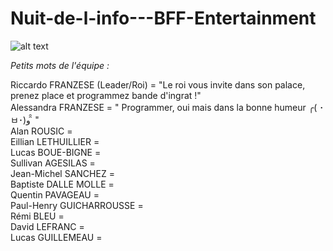 # Nuit-de-l-info---BFF-Entertainment

![alt text](https://raw.githubusercontent.com/MoonRhay/Nuit-de-l-info---BFF-Entertainment/NDI.jpg)

<i>Petits mots de l'équipe :</i>

Riccardo FRANZESE (Leader/Roi) = "Le roi vous invite dans son palace, prenez place et programmez bande d'ingrat !"</br>
Alessandra FRANZESE = " Programmer, oui mais dans la bonne humeur ╭( ･ㅂ･)و ̑̑  " </br>
Alan ROUSIC = </br>
Eillian LETHUILLIER =</br>
Lucas BOUE-BIGNE =</br>
Sullivan AGESILAS = </br>
Jean-Michel SANCHEZ = </br>
Baptiste DALLE MOLLE =</br>
Quentin PAVAGEAU =</br>
Paul-Henry GUICHARROUSSE =</br>
Rémi BLEU =</br>
David LEFRANC =</br>
Lucas GUILLEMEAU = 
